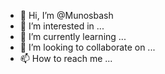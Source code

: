 - 👋 Hi, I’m @Munosbash
- 👀 I’m interested in ...
- 🌱 I’m currently learning ...
- 💞️ I’m looking to collaborate on ...
- 📫 How to reach me ...

<!---
Munosbash/Munosbash is a ✨ special ✨ repository because its `README.md` (this file) appears on your GitHub profile.
You can click the Preview link to take a look at your changes.
--->
